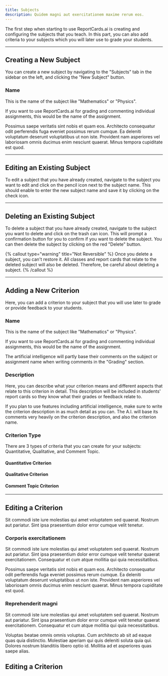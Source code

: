 ```yaml
---
title: Subjects
description: Quidem magni aut exercitationem maxime rerum eos.
---
```


The first step when starting to use ReportCards.ai is creating and configuring the subjects that you teach. In this part, you can also add criteria to your subjects which you will later use to grade your students.

---

## Creating a New Subject

You can create a new subject by navigating to the "Subjects" tab in the sidebar on the left, and clicking the "New Subject" button.

### Name

This is the name of the subject like "Mathematics" or "Physics". 

If you want to use ReportCards.ai for grading and commenting individual assignments, this would be the name of the assignment.

Possimus saepe veritatis sint nobis et quam eos. Architecto consequatur odit perferendis fuga eveniet possimus rerum cumque. Ea deleniti voluptatum deserunt voluptatibus ut non iste. Provident nam asperiores vel laboriosam omnis ducimus enim nesciunt quaerat. Minus tempora cupiditate est quod.


---

## Editing an Existing Subject

To edit a subject that you have already created, navigate to the subject you want to edit and click on the pencil icon next to the subject name. This should enable to enter the new subject name and save it by clicking on the check icon.

---

## Deleting an Existing Subject
To delete a subject that you have already created, navigate to the subject you want to delete and click on the trash can icon. This will prompt a confirmation button for you to confirm if you want to delete the subject. You can then delete the subject by clicking on the red "Delete" button.

{% callout type="warning" title="Not Reversible" %} Once you delete a subject, you can't restore it. All classes and report cards that relate to the deleted subject will also be deleted. Therefore, be careful about deleting a subject. {% /callout %}

---

## Adding a New Criterion

Here, you can add a criterion to your subject that you will use later to grade or provide feedback to your students.

### Name

This is the name of the subject like "Mathematics" or "Physics". 

If you want to use ReportCards.ai for grading and commenting individual assignments, this would be the name of the assignment.

The artificial intelligence will partly base their comments on the subject or assignment name when writing comments in the "Grading" section.

### Description

Here, you can describe what your criterion means and different aspects that relate to this criterion in detail. This description will be included in students' report cards so they know what their grades or feedback relate to.

If you plan to use features including artificial intelligence, make sure to write the criterion description in as much detail as you can. The A.I. will base its comments very heavily on the criterion description, and also the criterion name.

### Criterion Type

There are 3 types of criteria that you can create for your subjects: Quantitative, Qualitative, and Comment Topic.

#### Quantitative Criterion

#### Qualitative Criterion

#### Comment Topic Criterion

---

## Editing a Criterion

Sit commodi iste iure molestias qui amet voluptatem sed quaerat. Nostrum aut pariatur. Sint ipsa praesentium dolor error cumque velit tenetur.

### Corporis exercitationem

Sit commodi iste iure molestias qui amet voluptatem sed quaerat. Nostrum aut pariatur. Sint ipsa praesentium dolor error cumque velit tenetur quaerat exercitationem. Consequatur et cum atque mollitia qui quia necessitatibus.

Possimus saepe veritatis sint nobis et quam eos. Architecto consequatur odit perferendis fuga eveniet possimus rerum cumque. Ea deleniti voluptatum deserunt voluptatibus ut non iste. Provident nam asperiores vel laboriosam omnis ducimus enim nesciunt quaerat. Minus tempora cupiditate est quod.

### Reprehenderit magni

Sit commodi iste iure molestias qui amet voluptatem sed quaerat. Nostrum aut pariatur. Sint ipsa praesentium dolor error cumque velit tenetur quaerat exercitationem. Consequatur et cum atque mollitia qui quia necessitatibus.

Voluptas beatae omnis omnis voluptas. Cum architecto ab sit ad eaque quas quia distinctio. Molestiae aperiam qui quis deleniti soluta quia qui. Dolores nostrum blanditiis libero optio id. Mollitia ad et asperiores quas saepe alias.


## Editing a Criterion